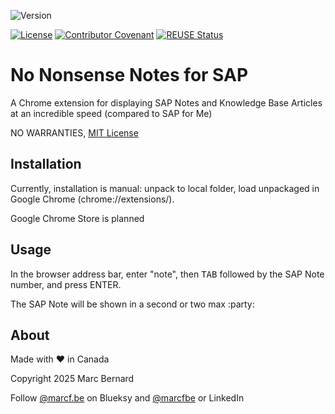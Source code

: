 ![Version](https://img.shields.io/github/manifest-json/v/marcfbe/chrome-no-nonsense-notes?label=Version&color=blue)

[![License](https://img.shields.io/github/license/marcfbe/chrome-no-nonsense-notes?label=License&color=success)](https://github.com/marcfbe/chrome-no-nonsense-notes/blob/main/LICENSE)
[![Contributor Covenant](https://img.shields.io/badge/Contributor%20Covenant-2.1-4baaaa.svg?color=success)](https://github.com/abapPM/.github/blob/main/CODE_OF_CONDUCT.md)
[![REUSE Status](https://api.reuse.software/badge/github.com/marcfbe/chrome-no-nonsense-notes)](https://api.reuse.software/info/github.com/marcfbe/chrome-no-nonsense-notes)

# No Nonsense Notes for SAP

A Chrome extension for displaying SAP Notes and Knowledge Base Articles at an incredible speed (compared to SAP for Me)

NO WARRANTIES, [MIT License](https://github.com/marcfbe/chrome-no-nonsense-notes/blob/main/LICENSE)

## Installation

Currently, installation is manual: unpack to local folder, load unpackaged in Google Chrome (chrome://extensions/).

Google Chrome Store is planned

## Usage

In the browser address bar, enter "note", then <kbd>TAB</kbd> followed by the SAP Note number, and press <kdb>ENTER</kbd>.

The SAP Note will be shown in a second or two max :party:

## About

Made with ❤ in Canada

Copyright 2025 Marc Bernard

Follow [@marcf.be](https://bsky.app/profile/marcf.be) on Blueksy and [@marcfbe](https://linkedin.com/in/marcfbe) or LinkedIn
